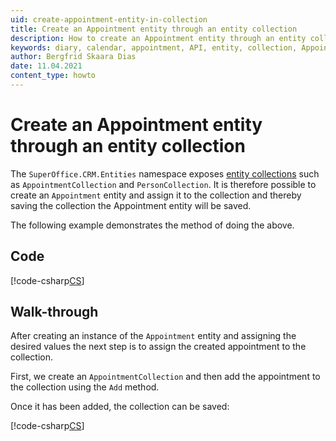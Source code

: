 ```yaml
---
uid: create-appointment-entity-in-collection
title: Create an Appointment entity through an entity collection
description: How to create an Appointment entity through an entity collection at the NetServer data layer.
keywords: diary, calendar, appointment, API, entity, collection, AppointmentCollection
author: Bergfrid Skaara Dias
date: 11.04.2021
content_type: howto
---
```


# Create an Appointment entity through an entity collection

The `SuperOffice.CRM.Entities` namespace exposes [entity collections][1] such as `AppointmentCollection` and `PersonCollection`. It is therefore possible to create an `Appointment` entity and assign it to the collection and thereby saving the collection the Appointment entity will be saved.

The following example demonstrates the method of doing the above.

## Code

[!code-csharp[CS](includes/create-apt-entity-in-collection.cs)]

## Walk-through

After creating an instance of the `Appointment` entity and assigning the desired values the next step is to assign the created appointment to the collection.

First, we create an `AppointmentCollection` and then add the appointment to the collection using the `Add` method.

Once it has been added, the collection can be saved:

[!code-csharp[CS](includes/create-apt-entity-in-collection.cs?range=28,31-32)]

<!-- Referenced links -->
[1]: ../../collections.md
